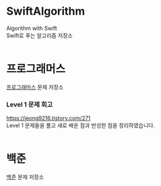 # SwiftAlgorithm
Algorithm with Swift  
Swift로 푸는 알고리즘 저장소
<br/></br>

# 프로그래머스
[프로그래머스](https://programmers.co.kr/learn/challenges) 문제 저장소  

### Level 1 문제 회고
https://jeong9216.tistory.com/271    
Level 1 문제들을 풀고 새로 배운 점과 반성한 점을 정리하였습니다.
<br/></br>

# 백준
[백준](https://www.acmicpc.net) 문제 저장소
